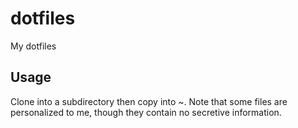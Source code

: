 # dotfiles

My dotfiles

## Usage

Clone into a subdirectory then copy into ~. Note that some files are personalized to me, though they contain no secretive information.

